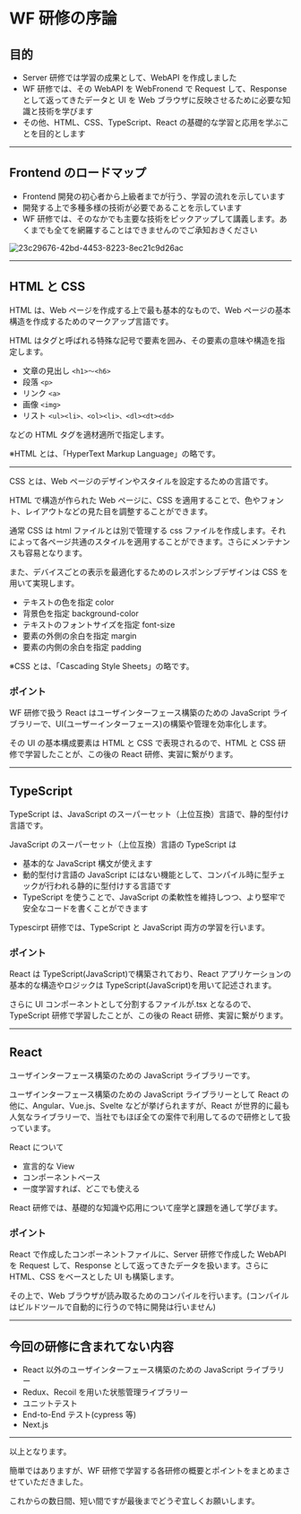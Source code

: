 # WF 研修の序論

## 目的

- Server 研修では学習の成果として、WebAPI を作成しました
- WF 研修では、その WebAPI を WebFronend で Request して、Response として返ってきたデータと UI を Web ブラウザに反映させるために必要な知識と技術を学びます
- その他、HTML、CSS、TypeScript、React の基礎的な学習と応用を学ぶことを目的とします

---

## Frontend のロードマップ

- Frontend 開発の初心者から上級者までが行う、学習の流れを示しています
- 開発する上で多種多様の技術が必要であることを示しています
- WF 研修では、そのなかでも主要な技術をピックアップして講義します。あくまでも全てを網羅することはできませんのでご承知おきください

![23c29676-42bd-4453-8223-8ec21c9d26ac](https://user-images.githubusercontent.com/70614554/235435431-cbfaedee-de53-489f-8938-54225f7d4df0.jpg)

---

## HTML と CSS

HTML は、Web ページを作成する上で最も基本的なもので、Web ページの基本構造を作成するためのマークアップ言語です。

HTML はタグと呼ばれる特殊な記号で要素を囲み、その要素の意味や構造を指定します。

- 文章の見出し `<h1>〜<h6>`
- 段落 `<p>`
- リンク `<a>`
- 画像 `<img>`
- リスト `<ul><li>、<ol><li>、<dl><dt><dd>`

などの HTML タグを適材適所で指定します。

※HTML とは、「HyperText Markup Language」の略です。

---

CSS とは、Web ページのデザインやスタイルを設定するための言語です。

HTML で構造が作られた Web ページに、CSS を適用することで、色やフォント、レイアウトなどの見た目を調整することができます。

通常 CSS は html ファイルとは別で管理する css ファイルを作成します。それによって各ページ共通のスタイルを適用することができます。さらにメンテナンスも容易となります。

また、デバイスごとの表示を最適化するためのレスポンシブデザインは CSS を用いて実現します。

- テキストの色を指定 color
- 背景色を指定 background-color
- テキストのフォントサイズを指定 font-size
- 要素の外側の余白を指定 margin
- 要素の内側の余白を指定 padding

※CSS とは、「Cascading Style Sheets」の略です。

### ポイント

WF 研修で扱う React はユーザインターフェース構築のための JavaScript ライブラリーで、UI(ユーザーインターフェース)の構築や管理を効率化します。

その UI の基本構成要素は HTML と CSS で表現されるので、HTML と CSS 研修で学習したことが、この後の React 研修、実習に繋がります。

---

## TypeScript

TypeScript は、JavaScript のスーパーセット（上位互換）言語で、静的型付け言語です。

JavaScript のスーパーセット（上位互換）言語の TypeScript は

- 基本的な JavaScript 構文が使えます
- 動的型付け言語の JavaScript にはない機能として、コンパイル時に型チェックが行われる静的に型付けする言語です
- TypeScript を使うことで、JavaScript の柔軟性を維持しつつ、より堅牢で安全なコードを書くことができます

Typescirpt 研修では、TypeScript と JavaScript 両方の学習を行います。

### ポイント

React は TypeScript(JavaScript)で構築されており、React アプリケーションの基本的な構造やロジックは TypeScript(JavaScript)を用いて記述されます。

さらに UI コンポーネントとして分割するファイルが.tsx となるので、TypeScript 研修で学習したことが、この後の React 研修、実習に繋がります。

---

## React

ユーザインターフェース構築のための JavaScript ライブラリーです。

ユーザインターフェース構築のための JavaScript ライブラリーとして React の他に、Angular、Vue.js、Svelte などが挙げられますが、React が世界的に最も人気なライブラリーで、当社でもほぼ全ての案件で利用してるので研修として扱っています。

React について

- 宣言的な View
- コンポーネントベース
- 一度学習すれば、どこでも使える

React 研修では、基礎的な知識や応用について座学と課題を通して学びます。

### ポイント

React で作成したコンポーネントファイルに、Server 研修で作成した WebAPI を Request して、Response として返ってきたデータを扱います。さらに HTML、CSS をベースとした UI も構築します。

その上で、Web ブラウザが読み取るためのコンパイルを行います。(コンパイルはビルドツールで自動的に行うので特に開発は行いません)

---

## 今回の研修に含まれてない内容

- React 以外のユーザインターフェース構築のための JavaScript ライブラリー
- Redux、Recoil を用いた状態管理ライブラリー
- ユニットテスト
- End-to-End テスト(cypress 等)
- Next.js

---

以上となります。

簡単ではありますが、WF 研修で学習する各研修の概要とポイントをまとめまさせていただきました。

これからの数日間、短い間ですが最後までどうぞ宜しくお願いします。

